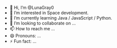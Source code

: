 - 👋 Hi, I’m @LunaGray0
- 👀 I’m interested in Space development.
- 🌱 I’m currently learning Java / JavaScript / Python.
- 💞️ I’m looking to collaborate on ...
- 📫 How to reach me ...
- 😄 Pronouns: ...
- ⚡ Fun fact: ...

<!---
LunaGray0/LunaGray0 is a ✨ special ✨ repository because its `README.md` (this file) appears on your GitHub profile.
You can click the Preview link to take a look at your changes.
--->
